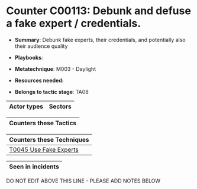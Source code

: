 # Counter C00113: Debunk and defuse a fake expert / credentials.

* **Summary**: Debunk fake experts, their credentials, and potentially also their audience quality

* **Playbooks**: 

* **Metatechnique**: M003 - Daylight

* **Resources needed:** 

* **Belongs to tactic stage**: TA08


| Actor types | Sectors |
| ----------- | ------- |



| Counters these Tactics |
| ---------------------- |



| Counters these Techniques |
| ------------------------- |
| [T0045 Use Fake Experts](../../generated_pages/techniques/T0045.md) |



| Seen in incidents |
| ----------------- |


DO NOT EDIT ABOVE THIS LINE - PLEASE ADD NOTES BELOW
